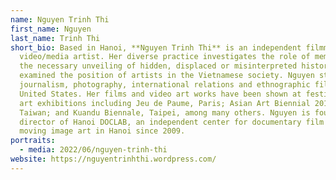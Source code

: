 ```yaml
---
name: Nguyen Trinh Thi
first_name: Nguyen
last_name: Trinh Thi
short_bio: Based in Hanoi, **Nguyen Trinh Thi** is an independent filmmaker and
  video/media artist. Her diverse practice investigates the role of memory in
  the necessary unveiling of hidden, displaced or misinterpreted histories; and
  examined the position of artists in the Vietnamese society. Nguyen studied
  journalism, photography, international relations and ethnographic film in the
  United States. Her films and video art works have been shown at festivals and
  art exhibitions including Jeu de Paume, Paris; Asian Art Biennial 2015,
  Taiwan; and Kuandu Biennale, Taipei, among many others. Nguyen is founder and
  director of Hanoi DOCLAB, an independent center for documentary film and the
  moving image art in Hanoi since 2009.
portraits:
  - media: 2022/06/nguyen-trinh-thi
website: https://nguyentrinhthi.wordpress.com/
---
```

